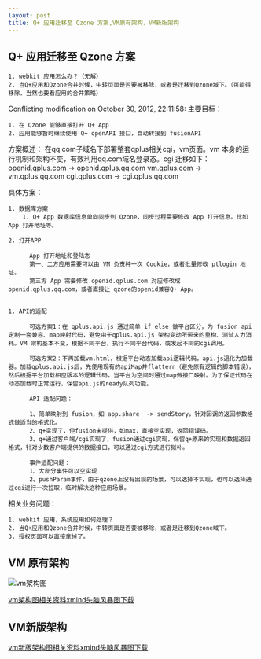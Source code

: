 ```yaml
---
layout: post
title: Q+ 应用迁移至 Qzone 方案,VM原有架构，VM新版架构
---
```


## Q+ 应用迁移至 Qzone 方案


	1. webkit 应用怎么办？（无解）
	2. 当Q+应用和Qzone合并时候，中转页面是否要被移除，或者是迁移到Qzone域下。（可能得移除，当然也要看应用的合并策略）

Conflicting modification on October 30, 2012, 22:11:58:
主要目标：

	1. 在 Qzone 能够直接打开 Q+ App
	2. 应用能够暂时继续使用 Q+ openAPI 接口，自动转接到 fusionAPI

方案概述：
   在qq.com子域名下部署整套qplus相关cgi，vm页面。vm 本身的运行机制和架构不变，有效利用qq.com域名登录态。cgi 迁移如下：
     openid.qplus.com -> openid.qplus.qq.com
     vm.qplus.com -> vm.qplus.qq.com
     cgi.qplus.com -> cgi.qplus.qq.com

具体方案：

	1. 数据库方案
		1. Q+ App 数据库信息单向同步到 Qzone，同步过程需要修改 App 打开信息。比如 App 打开地址等。

	2. 打开APP

          App 打开地址和登陆态
          第一、二方应用需要可以由 VM 负责种一次 Cookie，或者批量修改 ptlogin 地址。
          第三方 App 需要修改 openid.qplus.com 对应修改成 openid.qplus.qq.com，或者直接让 qzone的openid兼容Q+ App。


	1. API的适配

          可选方案1：在 qplus.api.js 通过简单 if else 做平台区分，为 fusion api 定制一套兼容、map映射代码，避免由于qplus.api.js 架构变动所带来的重构、测试人力消耗。VM 架构基本不变，根据不同平台，执行不同平台代码，或发起不同的cgi调用。

          可选方案2：不再加载vm.html，根据平台动态加载api逻辑代码，api.js退化为加载器。加载qplus.api.js后，先使用现有的apiMap并flattern（避免原有逻辑的脚本错误），然后根据平台加载相应版本的逻辑代码，当平台为空间时通过map做接口映射。为了保证代码在动态加载时正常运行，保留api.js的ready队列功能。

          API 适配问题：

          1、简单映射到 fusion，如 app.share  -> sendStory，针对回调的返回参数格式做适当的格式化。
          2、q+实现了，但fusion未提供，如max，直接空实现，返回错误码。
          3、q+通过客户端/cgi实现了，fusion通过cgi实现，保留q+原来的实现和数据返回格式，针对少数客户端提供的数据接口，可以通过cgi方式进行拟补。

          事件适配问题：
          1、大部分事件可以空实现
          2、pushParam事件，由于qzone上没有出现的场景，可以选择不实现，也可以选择通过cgi进行一次拉取，临时解决这种应用场景。

相关业务问题：

	1. webkit 应用，系统应用如何处理？
	2. 当Q+应用和Qzone合并时候，中转页面是否要被移除，或者是迁移到Qzone域下。
	3. 授权页面可以直接拿掉了。

## VM 原有架构

![vm架构图](/attachments/2014-04-19-VM.js.bmp)

[vm架构图相关资料xmind头脑风暴图下载](/attachments/2014-04-27-VM_qplus.api_structrue.xmind)

## VM新版架构

[vm新版架构图相关资料xmind头脑风暴图下载](/attachments/2014-04-27-VM_rebuild.xmind)
